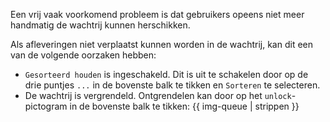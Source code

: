 Een vrij vaak voorkomend probleem is dat gebruikers opeens niet meer handmatig
de wachtrij kunnen herschikken.

Als afleveringen niet verplaatst kunnen worden in de wachtrij, kan dit een van
de volgende oorzaken hebben:

- `Gesorteerd houden` is ingeschakeld. Dit is uit te schakelen door op de drie
puntjes `...` in de bovenste balk te tikken en `Sorteren` te selecteren.
- De wachtrij is vergrendeld. Ontgrendelen kan door op het `unlock`-pictogram in
de bovenste balk te tikken: {{ img-queue | strippen }}
